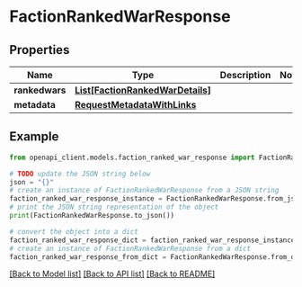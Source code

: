 # FactionRankedWarResponse


## Properties

Name | Type | Description | Notes
------------ | ------------- | ------------- | -------------
**rankedwars** | [**List[FactionRankedWarDetails]**](FactionRankedWarDetails.md) |  | 
**metadata** | [**RequestMetadataWithLinks**](RequestMetadataWithLinks.md) |  | 

## Example

```python
from openapi_client.models.faction_ranked_war_response import FactionRankedWarResponse

# TODO update the JSON string below
json = "{}"
# create an instance of FactionRankedWarResponse from a JSON string
faction_ranked_war_response_instance = FactionRankedWarResponse.from_json(json)
# print the JSON string representation of the object
print(FactionRankedWarResponse.to_json())

# convert the object into a dict
faction_ranked_war_response_dict = faction_ranked_war_response_instance.to_dict()
# create an instance of FactionRankedWarResponse from a dict
faction_ranked_war_response_from_dict = FactionRankedWarResponse.from_dict(faction_ranked_war_response_dict)
```
[[Back to Model list]](../README.md#documentation-for-models) [[Back to API list]](../README.md#documentation-for-api-endpoints) [[Back to README]](../README.md)


